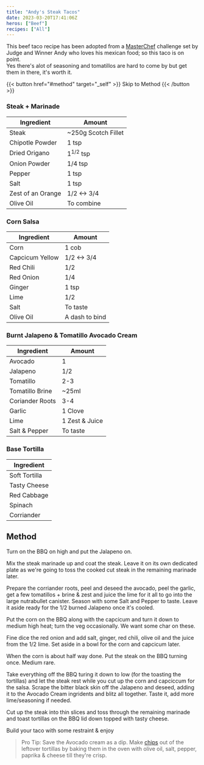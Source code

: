 ```yaml
---
title: "Andy's Steak Tacos"
date: 2023-03-20T17:41:06Z
heros: ["Beef"]
recipes: ["All"]
---
```


This beef taco recipe has been adopted from a [MasterChef](https://10play.com.au/junior-masterchef-australia/recipes/chipotle-scotch-fillet-tacos-burnt-jalapeno-and-avocado-cream-roasted-corn-salsa/r200911vkufy) challenge set by Judge and Winner Andy who loves his mexican food; so this taco is on point. <br>Yes there's alot of seasoning and tomatillos are hard to come by but get them in there, it's worth it.

{{< button href="#method" target="_self" >}}
Skip to Method
{{< /button >}}


### Steak + Marinade

| Ingredient  | Amount |
| ----- | ---- |
| Steak | ~250g Scotch Fillet |
| Chipotle Powder | 1 tsp |
| Dried Origano | 1<sup>1/2</sup> tsp |
| Onion Powder | 1/4 tsp |
| Pepper | 1 tsp |
| Salt | 1 tsp |
| Zest of an Orange | 1/2 <-> 3/4 |
| Olive Oil | To combine |

### Corn Salsa

| Ingredient  | Amount |
| ----- | ---- |
| Corn | 1 cob |
| Capcicum Yellow | 1/2 <-> 3/4 |
| Red Chili | 1/2 |
| Red Onion | 1/4 |
| Ginger | 1 tsp |
| Lime | 1/2 |
| Salt | To taste |
| Olive Oil | A dash to bind |

### Burnt Jalapeno & Tomatillo Avocado Cream

| Ingredient  | Amount |
| ----- | ---- |
| Avocado | 1 |
| Jalapeno | 1/2 |
| Tomatillo | 2-3 |
| Tomatillo Brine | ~25ml |
| Coriander Roots | 3-4 |
| Garlic | 1 Clove |
| Lime | 1 Zest & Juice |
| Salt & Pepper | To taste |

### Base Tortilla

| Ingredient  | 
| ----- | 
| Soft Tortilla | 
| Tasty Cheese | 
| Red Cabbage | 
| Spinach |
| Corriander | 

## Method

Turn on the BBQ on high and put the Jalapeno on.

Mix the steak marinade up and coat the steak. Leave it on its own dedicated plate as we're going to toss the cooked cut steak in the remaining marinade later.

Prepare the corriander roots, peel and deseed the avocado, peel the garlic, get a few tomatillos + brine & zest and juice the lime for it all to go into the large nutrabullet canister. Season with some Salt and Pepper to taste. Leave it aside ready for the 1/2 burned Jalapeno once it's cooled.

Put the corn on the BBQ along with the capcicum and turn it down to medium high heat; turn the veg occasionally. We want some char on these.

Fine dice the red onion and add salt, ginger, red chili, olive oil and the juice from the 1/2 lime. Set aside in a bowl for the corn and capcicum later.

When the corn is about half way done. Put the steak on the BBQ turning once. Medium rare.

Take everything off the BBQ turing it down to low (for the toasting the tortillas) and let the steak rest while you cut up the corn and capciccum for the salsa. Scrape the bitter black skin off the Jalapeno and deseed, adding it to the Avocado Cream ingridents and blitz all together. Taste it, add more lime/seasoning if needed.

Cut up the steak into thin slices and toss through the remaining marinade and toast tortillas on the BBQ lid down topped with tasty cheese.

Build your taco with some restraint & enjoy

> Pro Tip: Save the Avocado cream as a dip. Make [chips](chips.jpg) out of the leftover tortillas by baking them in the oven with olive oil, salt, pepper, paprika & cheese till they're crisp.
